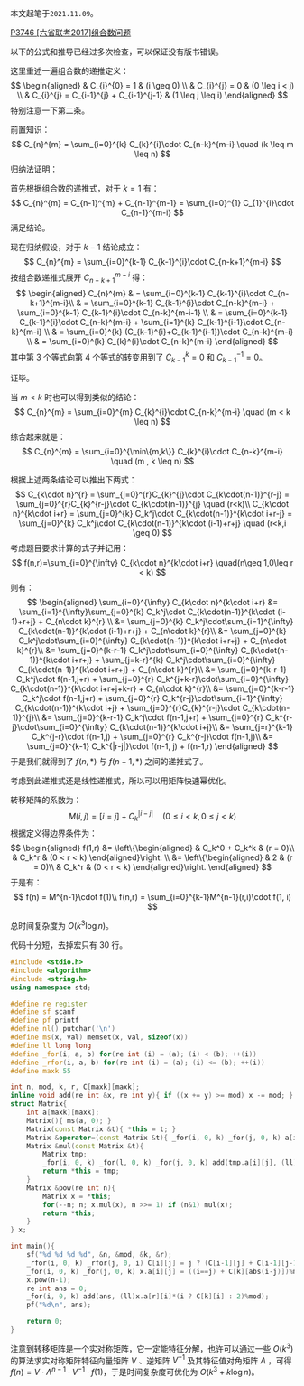 本文起笔于```2021.11.09```。

[P3746 [六省联考2017]组合数问题](https://www.luogu.com.cn/problem/P3746) 

以下的公式和推导已经过多次检查，可以保证没有版书错误。

这里重述一遍组合数的递推定义：
$$
\begin{aligned}
& C_{i}^{0} = 1 & (i \geq 0) \\
& C_{i}^{j} = 0 & (0 \leq i < j) \\
& C_{i}^{j} = C_{i-1}^{j} + C_{i-1}^{j-1} & (1 \leq j \leq i)
\end{aligned}
$$
特别注意一下第二条。

前置知识：
$$
C_{n}^{m} = \sum_{i=0}^{k} C_{k}^{i}\cdot C_{n-k}^{m-i} \quad (k \leq m \leq n)
$$
归纳法证明：

首先根据组合数的递推式，对于 $k=1$ 有：
$$
C_{n}^{m} = C_{n-1}^{m} + C_{n-1}^{m-1} = \sum_{i=0}^{1} C_{1}^{i}\cdot C_{n-1}^{m-i}
$$
满足结论。

现在归纳假设，对于 $k-1$ 结论成立：
$$
C_{n}^{m} = \sum_{i=0}^{k-1} C_{k-1}^{i}\cdot C_{n-k+1}^{m-i}
$$
按组合数递推式展开 $C_{n-k+1}^{m-i}$ 得：
$$
\begin{aligned}
C_{n}^{m} & = \sum_{i=0}^{k-1} C_{k-1}^{i}\cdot C_{n-k+1}^{m-i}\\
& = \sum_{i=0}^{k-1} C_{k-1}^{i}\cdot C_{n-k}^{m-i} + \sum_{i=0}^{k-1} C_{k-1}^{i}\cdot C_{n-k}^{m-i-1} \\
& = \sum_{i=0}^{k-1} C_{k-1}^{i}\cdot C_{n-k}^{m-i} + \sum_{i=1}^{k} C_{k-1}^{i-1}\cdot C_{n-k}^{m-i} \\
& = \sum_{i=0}^{k} (C_{k-1}^{i}+C_{k-1}^{i-1})\cdot C_{n-k}^{m-i} \\
& = \sum_{i=0}^{k} C_{k}^{i}\cdot C_{n-k}^{m-i}
\end{aligned}
$$
其中第 $3$ 个等式向第 $4$ 个等式的转变用到了 $C_{k-1}^{k} = 0$ 和 $C_{k-1}^{-1} = 0$。

证毕。

当 $m < k$ 时也可以得到类似的结论：
$$
C_{n}^{m} = \sum_{i=0}^{m} C_{k}^{i}\cdot C_{n-k}^{m-i} \quad (m < k \leq n)
$$
综合起来就是：
$$
C_{n}^{m} = \sum_{i=0}^{\min\{m,k\}} C_{k}^{i}\cdot C_{n-k}^{m-i} \quad (m , k \leq n)
$$


根据上述两条结论可以推出下两式：
$$
C_{k\cdot n}^{r} = \sum_{j=0}^{r}C_{k}^{j}\cdot C_{k\cdot(n-1)}^{r-j} = \sum_{j=0}^{r}C_{k}^{r-j}\cdot C_{k\cdot(n-1)}^{j} \quad (r<k)\\
C_{k\cdot n}^{k\cdot i+r} = \sum_{j=0}^{k} C_k^j\cdot C_{k\cdot(n-1)}^{k\cdot i+r-j} = \sum_{j=0}^{k} C_k^j\cdot C_{k\cdot(n-1)}^{k\cdot (i-1)+r+j} \quad (r<k,i \geq 0)
$$
考虑题目要求计算的式子并记用：
$$
f(n,r)=\sum_{i=0}^{\infty} C_{k\cdot n}^{k\cdot i+r} \quad(n\geq 1,0\leq r < k)
$$
则有：
$$
\begin{aligned}
\sum_{i=0}^{\infty} C_{k\cdot n}^{k\cdot i+r} 
&= \sum_{i=1}^{\infty}\sum_{j=0}^{k} C_k^j\cdot C_{k\cdot(n-1)}^{k\cdot (i-1)+r+j} + C_{n\cdot k}^{r} \\
&= \sum_{j=0}^{k} C_k^j\cdot\sum_{i=1}^{\infty} C_{k\cdot(n-1)}^{k\cdot (i-1)+r+j} + C_{n\cdot k}^{r}\\
&= \sum_{j=0}^{k} C_k^j\cdot\sum_{i=0}^{\infty} C_{k\cdot(n-1)}^{k\cdot i+r+j} + C_{n\cdot k}^{r}\\
&= 
	\sum_{j=0}^{k-r-1} C_k^j\cdot\sum_{i=0}^{\infty} C_{k\cdot(n-1)}^{k\cdot i+r+j} +
	\sum_{j=k-r}^{k} C_k^j\cdot\sum_{i=0}^{\infty} C_{k\cdot(n-1)}^{k\cdot i+r+j} + C_{n\cdot k}^{r}\\
&= 
	\sum_{j=0}^{k-r-1} C_k^j\cdot f(n-1,j+r) +
	\sum_{j=0}^{r} C_k^{j+k-r}\cdot\sum_{i=0}^{\infty} C_{k\cdot(n-1)}^{k\cdot i+r+j+k-r} + C_{n\cdot k}^{r}\\
&= 
	\sum_{j=0}^{k-r-1} C_k^j\cdot f(n-1,j+r) +
	\sum_{j=0}^{r} C_k^{r-j}\cdot\sum_{i=1}^{\infty} C_{k\cdot(n-1)}^{k\cdot i+j} + 
	\sum_{j=0}^{r}C_{k}^{r-j}\cdot C_{k\cdot(n-1)}^{j}\\
&= 
	\sum_{j=0}^{k-r-1} C_k^j\cdot f(n-1,j+r) +
	\sum_{j=0}^{r} C_k^{r-j}\cdot\sum_{i=0}^{\infty} C_{k\cdot(n-1)}^{k\cdot i+j}\\
&= \sum_{j=r}^{k-1} C_k^{j-r}\cdot f(n-1,j) + \sum_{j=0}^{r} C_k^{r-j}\cdot f(n-1,j)\\
&= \sum_{j=0}^{k-1} C_k^{|r-j|}\cdot f(n-1, j) + f(n-1,r)
\end{aligned}
$$
于是我们就得到了 $f(n,*)$ 与 $f(n-1,*)$ 之间的递推式了。

考虑到此递推式还是线性递推式，所以可以用矩阵快速幂优化。

转移矩阵的系数为：
$$
M(i,j) = [i=j]+C_k^{|i-j|} \quad (0\leq i < k,0\leq j < k)
$$
根据定义得边界条件为：
$$
\begin{aligned}
f(1,r)
	&= \left\{\begin{aligned}
		& C_k^0 + C_k^k & (r = 0)\\
		& C_k^r & (0 < r < k)
	\end{aligned}\right. \\
	&= \left\{\begin{aligned}
		& 2 & (r = 0)\\
		& C_k^r & (0 < r < k)
	\end{aligned}\right.
\end{aligned}
$$
于是有：
$$
f(n) = M^{n-1}\cdot f(1)\\
f(n,r) = \sum_{i=0}^{k-1}M^{n-1}(r,i)\cdot f(1, i)
$$

总时间复杂度为 $O(k^3\log n)$。

代码十分短，去掉宏只有 $30$  行。

```cpp
#include <stdio.h>
#include <algorithm>
#include <string.h>
using namespace std;

#define re register
#define sf scanf
#define pf printf
#define nl() putchar('\n')
#define ms(x, val) memset(x, val, sizeof(x))
#define ll long long
#define _for(i, a, b) for(re int (i) = (a); (i) < (b); ++(i))
#define _rfor(i, a, b) for(re int (i) = (a); (i) <= (b); ++(i))
#define maxk 55

int n, mod, k, r, C[maxk][maxk];
inline void add(re int &x, re int y){ if ((x += y) >= mod) x -= mod; }
struct Matrix{
	int a[maxk][maxk];
	Matrix(){ ms(a, 0); }
	Matrix(const Matrix &t){ *this = t; }
	Matrix &operator=(const Matrix &t){ _for(i, 0, k) _for(j, 0, k) a[i][j] = t.a[i][j]; return *this; }
	Matrix &mul(const Matrix &t){
		Matrix tmp;
		_for(i, 0, k) _for(l, 0, k) _for(j, 0, k) add(tmp.a[i][j], (ll)a[i][l]*t.a[l][j]%mod);
		return *this = tmp;
	}
	Matrix &pow(re int n){
		Matrix x = *this;
		for(--n; n; x.mul(x), n >>= 1) if (n&1) mul(x);
		return *this;
	}
} x;

int main(){
	sf("%d %d %d %d", &n, &mod, &k, &r);
	_rfor(i, 0, k) _rfor(j, 0, i) C[i][j] = j ? (C[i-1][j] + C[i-1][j-1])%mod : 1;
	_for(i, 0, k) _for(j, 0, k) x.a[i][j] = ((i==j) + C[k][abs(i-j)])%mod;
	x.pow(n-1);
	re int ans = 0;
	_for(i, 0, k) add(ans, (ll)x.a[r][i]*(i ? C[k][i] : 2)%mod);
	pf("%d\n", ans);

	return 0;
}

```

注意到转移矩阵是一个实对称矩阵，它一定能特征分解，也许可以通过一些 $O(k^3)$ 的算法求实对称矩阵特征向量矩阵 $V$ 、逆矩阵 $V^{-1}$ 及其特征值对角矩阵 $\Lambda$ ，可得 $f(n)=V\cdot \Lambda^{n-1} \cdot V^{-1} \cdot f(1)$，于是时间复杂度可优化为 $O(k^3 + k\log n)$。
